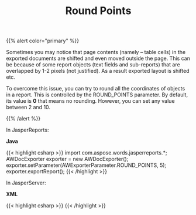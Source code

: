 ﻿---
title: Round Points
articleTitle: Round Points
linktitle: Round Points
description: "Aspose Words for JasperReports can try to round all the coordinates of objects in a report."
type: docs
weight: 120
url: /jasperreports/round-points/
---

{{% alert color="primary" %}} 

Sometimes you may notice that page contents (namely – table cells) in the exported documents are shifted and even moved outside the page. This can be because of some report objects (text fields and sub-reports) that are overlapped by 1-2 pixels (not justified). As a result exported layout is shifted etc.

To overcome this issue, you can try to round all the coordinates of objects in a report. This is controlled by the ROUND_POINTS parameter. By default, its value is **0** that means no rounding. However, you can set any value between 2 and 10.

{{% /alert %}} 

In JasperReports:

**Java**

{{< highlight csharp >}}
   import com.aspose.words.jasperreports.*;
   AWDocExporter exporter = new AWDocExporter();
   exporter.setParameter(AWExporterParameter.ROUND_POINTS, 5);
   exporter.exportReport();
{{< /highlight >}}

In JasperServer:

**XML**

{{< highlight csharp >}}
<bean id="aw_exportParameters" class="com.aspose.words.jasperreports.AWExportParametersBean">
    <property name="roundPoints" value="5"/>
</bean>
{{< /highlight >}}

